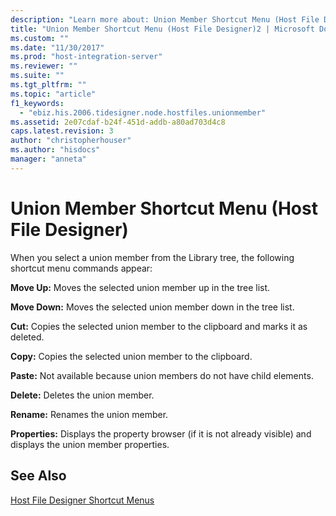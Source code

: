 ```yaml
---
description: "Learn more about: Union Member Shortcut Menu (Host File Designer)"
title: "Union Member Shortcut Menu (Host File Designer)2 | Microsoft Docs"
ms.custom: ""
ms.date: "11/30/2017"
ms.prod: "host-integration-server"
ms.reviewer: ""
ms.suite: ""
ms.tgt_pltfrm: ""
ms.topic: "article"
f1_keywords: 
  - "ebiz.his.2006.tidesigner.node.hostfiles.unionmember"
ms.assetid: 2e07cdaf-b24f-451d-addb-a80ad703d4c8
caps.latest.revision: 3
author: "christopherhouser"
ms.author: "hisdocs"
manager: "anneta"
---
```

# Union Member Shortcut Menu (Host File Designer)
When you select a union member from the Library tree, the following shortcut menu commands appear:  
  
 **Move Up:** Moves the selected union member up in the tree list.  
  
 **Move Down:** Moves the selected union member down in the tree list.  
  
 **Cut:** Copies the selected union member to the clipboard and marks it as deleted.  
  
 **Copy:** Copies the selected union member to the clipboard.  
  
 **Paste:** Not available because union members do not have child elements.  
  
 **Delete:** Deletes the union member.  
  
 **Rename:** Renames the union member.  
  
 **Properties:** Displays the property browser (if it is not already visible) and displays the union member properties.  
  
## See Also  
 [Host File Designer Shortcut Menus](../core/host-file-designer-shortcut-menus1.md)
